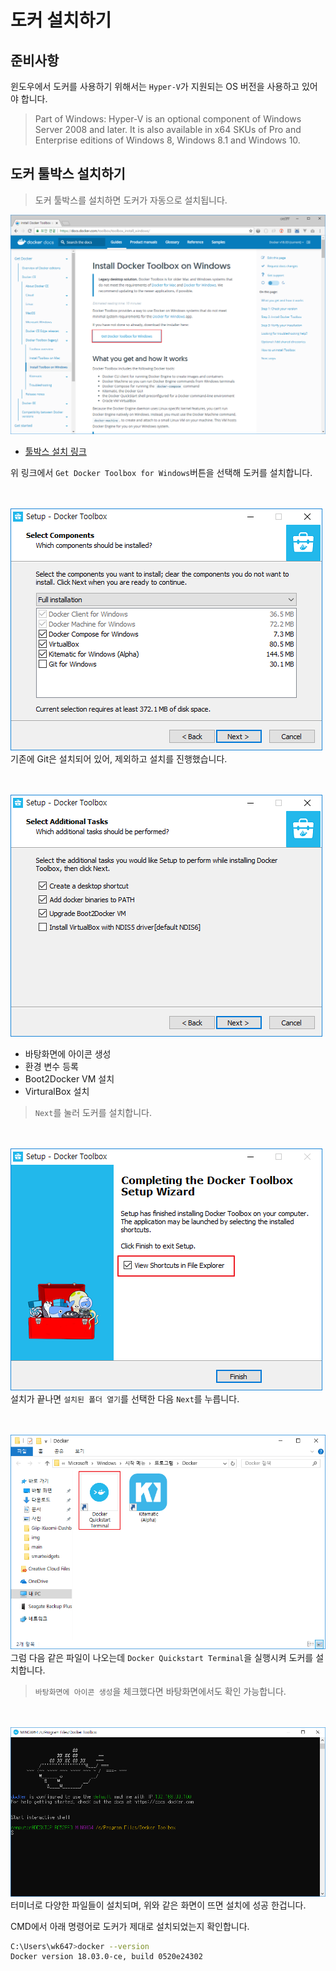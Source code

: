 # 도커 설치하기

## 준비사항
윈도우에서 도커를 사용하기 위해서는 `Hyper-V`가 지원되는 OS 버전을 사용하고 있어야 합니다.
> Part of Windows: Hyper-V is an optional component of Windows Server 2008 and later. It is also available in x64 SKUs of Pro and Enterprise editions of Windows 8, Windows 8.1 and Windows 10.

## 도커 툴박스 설치하기

> 도커 툴박스를 설치하면 도커가 자동으로 설치됩니다.


<img src="https://github.com/wkddnjset/ELK-Tutorial/blob/master/img/도커설치_1.png"><br>
- [툴박스 설치 링크](https://docs.docker.com/toolbox/toolbox_install_windows/)

위 링크에서 `Get Docker Toolbox for Windows`버튼을 선택해 도커를 설치합니다.

<br><br>
<img src="https://github.com/wkddnjset/ELK-Tutorial/blob/master/img/도커설치_2.png"><br>
기존에 Git은 설치되어 있어, 제외하고 설치를 진행했습니다.

<br><br>
<img src="https://github.com/wkddnjset/ELK-Tutorial/blob/master/img/도커설치_3.png"><br>
- 바탕화면에 아이콘 생성
- 환경 변수 등록
- Boot2Docker VM 설치
- VirturalBox 설치
> `Next`를 눌러 도커를 설치합니다.

<br><br>
<img src="https://github.com/wkddnjset/ELK-Tutorial/blob/master/img/도커설치_4.png"><br>
설치가 끝나면 `설치된 폴더 열기`를 선택한 다음 `Next`를 누릅니다.

<br><br>
<img src="https://github.com/wkddnjset/ELK-Tutorial/blob/master/img/도커설치_5.png"><br>
그럼 다음 같은 파일이 나오는데 `Docker Quickstart Terminal`을 실행시켜 도커를 설치합니다.
> `바탕화면에 아이콘 생성`을 체크했다면 바탕화면에서도 확인 가능합니다. 

<br><br>
<img src="https://github.com/wkddnjset/ELK-Tutorial/blob/master/img/도커설치_6.png"><br>
터미너로 다양한 파일들이 설치되며, 위와 같은 화면이 뜨면 설치에 성공 한겁니다.

CMD에서 아래 명령어로 도커가 제대로 설치되었는지 확인합니다.
```bash
C:\Users\wk647>docker --version
Docker version 18.03.0-ce, build 0520e24302
```

